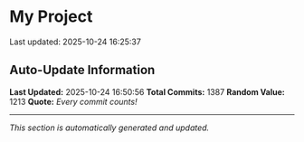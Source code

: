 # My Project


Last updated: 2025-10-24 16:25:37


















































































































































































































































































































































































































































































































































































































































































































































































































































































































































































































































































































































































































































































































































































































































































































































































































































































































































































































































## Auto-Update Information

**Last Updated:** 2025-10-24 16:50:56
**Total Commits:** 1387
**Random Value:** 1213
**Quote:** _Every commit counts!_

---
_This section is automatically generated and updated._